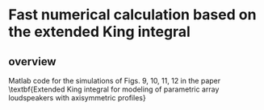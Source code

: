 Fast numerical calculation based on the extended King integral
==

overview
--

Matlab code for the simulations of Figs. 9, 10, 11, 12 in the paper \textbf{Extended King integral for modeling of parametric array loudspeakers with axisymmetric profiles}
